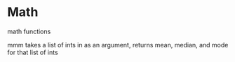 # Math
math functions

mmm takes a list of ints in as an argument, returns mean, median, and mode for that list of ints
